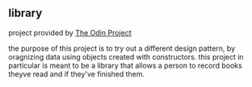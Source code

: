 ## library
project provided by [The Odin Project]()

the purpose of this project is to try out a different design pattern, by oragnizing data using objects created with constructors.
this project in particular is meant to be a library that allows a person to record books theyve read and if they've finished them.

